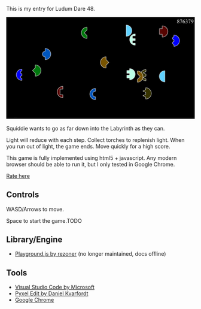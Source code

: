 This is my entry for Ludum Dare 48.

[![Screenshot of the game. It is in grey tones. A pixelated squid is standing in a Labyrinth. Nearby are a trail of ink splotches, torches to pick up and stairs leading down.](./screenshots/main.png)](https://rialgar.github.io/LD48/)

Squiddie wants to go as far down into the Labyrinth as they can.

Light will reduce with each step. Collect torches to replenish light. When you run out of light, the game ends. Move quickly for a high score.

This game is fully implemented using html5 + javascript. Any modern browser should be able to run it, but I only tested in Google Chrome.

[Rate here](https://ldjam.com/events/ludum-dare/48/squiddies-decent)

## Controls

WASD/Arrows to move.

Space to start the game.TODO

## Library/Engine
- [Playground.js by rezoner](https://github.com/rezoner/playground) (no longer maintained, docs offline)

## Tools
- [Visual Studio Code by Microsoft](https://code.visualstudio.com/)
- [Pyxel Edit by Daniel Kvarfordt](https://pyxeledit.com/)
- [Google Chrome](https://www.google.com/intl/de_de/chrome/)
